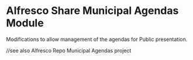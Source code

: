 # Alfresco Share Municipal Agendas Module

Modifications to allow management of the agendas for Public presentation.

//see also Alfresco Repo Municipal Agendas project





   
  
 
